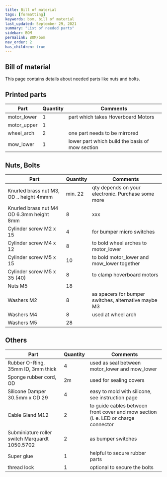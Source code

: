 ```yaml
---
title: Bill of material
tags: [formatting]
keywords: bom, bill of material
last_updated: September 29, 2021
summary: "List of needed parts"
sidebar: BOM
permalink: BOM/bom
nav_order: 2
has_children: true
---
```


## Bill of material
This page contains details about needed parts like nuts and bolts.

## Printed parts

| Part | Quantity | Comments |
|-------|--------|---------|
| motor_lower | 1 | part which takes Hoverboard Motors|
| motor_upper | 1 | |
| wheel_arch | 2 | one part needs to be mirrored |
| mow_lower | 1 | lower part which build the basis of mow section |

## Nuts, Bolts

| Part | Quantity | Comments |
|-------|--------|---------|
| Knurled brass nut M3, OD .. height 4mmm | min. 22  | qty depends on your electronic. Purchase some more  |
| Knurled brass nut M4 OD 6.3mm height 8mm| 8 |xxx|
| Cylinder screw M2 x 15 | 4 | for bumper micro switches | 
| Cylinder screw M4 x 12 | 8 | to bold wheel arches to motor_lower |
| Cylinder screw M5 x 15 | 10 | to bold motor_lower and mow_lower together | 
| Cylinder screw M5 x 35 (40) | 8 | to clamp hoverboard motors
| Nuts M5 | 18 | |
| Washers M2 | 8 | as spacers for bumper switches, alternative maybe M3 |
| Washers M4 | 8 | used at wheel arch |
| Washers M5 | 28 | |

## Others

| Part | Quantity | Comments |
|-------|--------|---------|
| Rubber O-Ring, 35mm ID, 3mm thick | 4 | used as seal between motor_lower and mow_lower |
| Sponge rubber cord, OD | 2m | used for sealing covers |
| Silicone Damper 30.5mm x OD 29 | 4 | easy to mold with silicone, see instruction page |
| Cable Gland M12 | 2 | to guide cables between front cover and mow section (i. e. LED or charge connector |
| Subminiature roller switch Marquardt 1050.5702 | 2 | as bumper switches |
| Super glue | 1 | helpful to secure rubber parts |
| thread lock | 1 | optional to secure the bolts |
